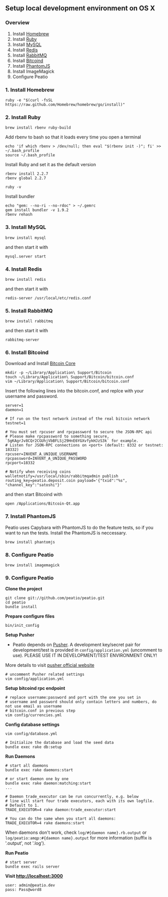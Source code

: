 Setup local development environment on OS X
-------------------------------------

### Overview

1. Install [Homebrew](http://brew.sh/)
2. Install [Ruby](https://www.ruby-lang.org/en/)
3. Install [MySQL](http://www.mysql.com/)
4. Install [Redis](http://redis.io/)
5. Install [RabbitMQ](https://www.rabbitmq.com/)
6. Install [Bitcoind](https://en.bitcoin.it/wiki/Bitcoind)
7. Install [PhantomJS](http://phantomjs.org/)
8. Install ImageMagick
9. Configure Peatio

### 1. Install Homebrew

    ruby -e "$(curl -fsSL https://raw.github.com/Homebrew/homebrew/go/install)"

### 2. Install Ruby

    brew install rbenv ruby-build

Add rbenv to bash so that it loads every time you open a terminal

    echo 'if which rbenv > /dev/null; then eval "$(rbenv init -)"; fi' >> ~/.bash_profile
    source ~/.bash_profile

Install Ruby and set it as the default version

    rbenv install 2.2.7
    rbenv global 2.2.7

    ruby -v

Install bundler

    echo "gem: --no-ri --no-rdoc" > ~/.gemrc
    gem install bundler -v 1.9.2
    rbenv rehash

### 3. Install MySQL

    brew install mysql

and then start it with

    mysql.server start

### 4. Install Redis

    brew install redis

and then start it with

    redis-server /usr/local/etc/redis.conf

### 5. Install RabbitMQ

    brew install rabbitmq

and then start it with

    rabbitmq-server

### 6. Install Bitcoind

Download and Install [Bitcoin Core](http://bitcoin.org/en/download)

    mkdir -p ~/Library/Application\ Support/Bitcoin
    touch ~/Library/Application\ Support/Bitcoin/bitcoin.conf
    vim ~/Library/Application\ Support/Bitcoin/bitcoin.conf

Insert the following lines into the bitcoin.conf, and replce with your username and password.

    server=1
    daemon=1

    # If run on the test network instead of the real bitcoin network
    testnet=1

    # You must set rpcuser and rpcpassword to secure the JSON-RPC api
    # Please make rpcpassword to something secure, `5gKAgrJv8CQr2CGUhjVbBFLSj29HnE6YGXvfykHJzS3k` for example.
    # Listen for JSON-RPC connections on <port> (default: 8332 or testnet: 18332)
    rpcuser=INVENT_A_UNIQUE_USERNAME
    rpcpassword=INVENT_A_UNIQUE_PASSWORD
    rpcport=18332

    # Notify when receiving coins
    walletnotify=/usr/local/sbin/rabbitmqadmin publish routing_key=peatio.deposit.coin payload='{"txid":"%s", "channel_key":"satoshi"}'

and then start Bitcoind with

    open /Applications/Bitcoin-Qt.app

### 7. Install PhantomJS

Peatio uses Capybara with PhantomJS to do the feature tests, so if you want to run the tests. Install the PhantomJS is neccessary.

    brew install phantomjs

### 8. Configure Peatio

    brew install imagemagick

### 9. Configure Peatio

**Clone the project**

    git clone git://github.com/peatio/peatio.git
    cd peatio
    bundle install

**Prepare configure files**

    bin/init_config

**Setup Pusher**

* Peatio depends on [Pusher](http://pusher.com). A development key/secret pair for development/test is provided in `config/application.yml` (uncomment to use). PLEASE USE IT IN DEVELOPMENT/TEST ENVIRONMENT ONLY!

More details to visit [pusher official website](http://pusher.com)

    # uncomment Pusher related settings
    vim config/application.yml

**Setup bitcoind rpc endpoint**

    # replace username:password and port with the one you set in
    # username and password should only contain letters and numbers, do not use email as username
    # bitcoin.conf in previous step
    vim config/currencies.yml

**Config database settings**

    vim config/database.yml

    # Initialize the database and load the seed data
    bundle exec rake db:setup

**Run Daemons**

    # start all daemons
    bundle exec rake daemons:start

    # or start daemon one by one
    bundle exec rake daemon:matching:start
    ...

    # Daemon trade_executor can be run concurrently, e.g. below
    # line will start four trade executors, each with its own logfile.
    # Default to 1.
    TRADE_EXECUTOR=4 rake daemon:trade_executor:start

    # You can do the same when you start all daemons:
    TRADE_EXECUTOR=4 rake daemons:start

When daemons don't work, check `log/#{daemon name}.rb.output` or `log/peatio:amqp:#{daemon name}.output` for more information (suffix is '.output', not '.log').

**Run Peatio**

    # start server
    bundle exec rails server

**Visit [http://localhost:3000](http://localhost:3000)**

    user: admin@peatio.dev
    pass: Pass@word8
